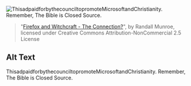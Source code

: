 ![ThisadpaidforbythecounciltopromoteMicrosoftandChristianity.  Remember, The Bible is Closed Source.](https://imgs.xkcd.com/comics/firefox_wicca.png)
> "[Firefox and Witchcraft - The Connection?](https://xkcd.com/111/)", by Randall Munroe, licensed under Creative Commons Attribution-NonCommercial 2.5 License

## Alt Text
ThisadpaidforbythecounciltopromoteMicrosoftandChristianity.  Remember, The Bible is Closed Source.

